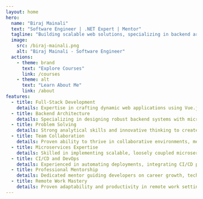 ```yaml
---
layout: home
hero:
  name: "Biraj Mainali"
  text: "Software Engineer | .NET Expert | Mentor"
  tagline: "Building scalable web solutions, specializing in backend architecture, and empowering developers through mentoring and insights on full-stack development."
  image:
    src: /biraj-mainali.png
    alt: "Biraj Mainali - Software Engineer"
  actions:
    - theme: brand
      text: "Explore Courses"
      link: /courses
    - theme: alt
      text: "Learn About Me"
      link: /about
features:
  - title: Full-Stack Development
    details: Expertise in crafting dynamic web applications using Vue.js, React, JavaScript, C#/.NET, and SQL for scalable, efficient solutions.
  - title: Backend Architecture
    details: Specializing in designing robust backend systems with microservices and modular architectures to support scalable applications.
  - title: Problem Solving
    details: Strong analytical skills and innovative thinking to create efficient, real-world software solutions tailored to user needs.
  - title: Team Collaboration
    details: Proven ability to thrive in collaborative environments, mentoring teams and driving successful project outcomes.
  - title: Microservices Expertise
    details: Skilled in implementing scalable, loosely coupled microservices with tools like RabbitMQ and Redis for modern distributed systems.
  - title: CI/CD and DevOps
    details: Experienced in automating deployments, integrating CI/CD pipelines, and streamlining development workflows with tools like Docker and GitHub Actions.
  - title: Professional Mentorship
    details: Dedicated mentor guiding developers on career growth, technical excellence, and best practices in software engineering.
  - title: Remote Work Mastery
    details: Proven adaptability and productivity in remote work settings, excelling in outsourcing and global collaboration.
---
```

